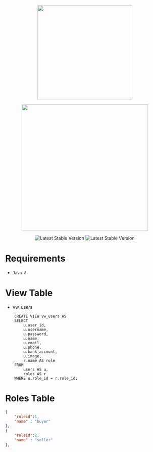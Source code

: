<p align="center"><a href="https://www.binaracademy.com" target="_blank">
<img src="https://global-uploads.webflow.com/5e70b9a791ceb781b605048c/6152ae609d46491e37aa9af9_logo_binar-academy_horizontal_magenta_bg-transparan-p-500.png" width="300">
</a>
</p>
<p align="center"><a href="https://spring.io/projects/spring-boot" target="_blank">
<img src="https://spring.io/images/spring-logo-9146a4d3298760c2e7e49595184e1975.svg" width="400">
</a>
</p>
<p  align="center">
<img src="https://img.shields.io/badge/AltGame%20Version-1.0-green" alt="Latest Stable Version">
<img src="https://img.shields.io/badge/Spring%20Boot%20Version-2.6.8-green" alt="Latest Stable Version">
</p>

# Requirements

- `Java 8`

# View Table

- vw_users

```
    CREATE VIEW vw_users AS
    SELECT 
        u.user_id, 
        u.username, 
        u.password,
        u.name, 
        u.email, 
        u.phone,
        u.bank_account,
        u.image,
        r.name AS role
    FROM 
        users AS u, 
        roles AS r
    WHERE u.role_id = r.role_id;
```

# Roles Table
```json
{
    "roleid":1,
    "name" : "buyer"
},
{
    "roleid":2,
    "name" : "seller"
},
```
